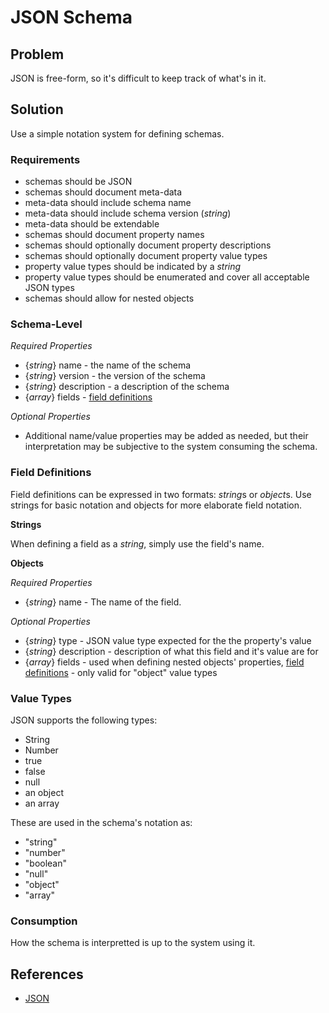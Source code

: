 # JSON Schema

## Problem

JSON is free-form, so it's difficult to keep track of what's in it.

## Solution

Use a simple notation system for defining schemas.

### Requirements

* schemas should be JSON
* schemas should document meta-data
* meta-data should include schema name
* meta-data should include schema version (*string*)
* meta-data should be extendable
* schemas should document property names
* schemas should optionally document property descriptions
* schemas should optionally document property value types
* property value types should be indicated by a *string*
* property value types should be enumerated and cover all acceptable JSON types
* schemas should allow for nested objects

### Schema-Level

*Required Properties*

* {*string*} name - the name of the schema
* {*string*} version - the version of the schema
* {*string*} description - a description of the schema
* {*array*} fields - <a href="#field-definitions">field definitions</a>

*Optional Properties*

* Additional name/value properties may be added as needed, but their interpretation may be subjective to the system consuming the schema.

<a name="field-definitions"></a>
### Field Definitions

Field definitions can be expressed in two formats: *string*s or *object*s.  Use strings for basic notation and objects for more elaborate field notation.

**Strings**

When defining a field as a *string*, simply use the field's name.

**Objects**

*Required Properties*

* {*string*} name - The name of the field.

*Optional Properties*

* {*string*} type - JSON value type expected for the the property's value
* {*string*} description - description of what this field and it's value are for
* {*array*} fields - used when defining nested objects' properties, <a href="#field-definitions">field definitions</a> - only valid for "object" value types

### Value Types

JSON supports the following types:

* String
* Number
* true
* false
* null
* an object
* an array

These are used in the schema's notation as:

* "string"
* "number"
* "boolean"
* "null"
* "object"
* "array"

### Consumption

How the schema is interpretted is up to the system using it.

## References

* [JSON](http://json.org/)